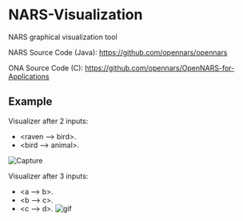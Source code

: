 # NARS-Visualization
NARS graphical visualization tool

NARS Source Code (Java): https://github.com/opennars/opennars

ONA Source Code (C): https://github.com/opennars/OpenNARS-for-Applications

Example
-------------------------------------
Visualizer after 2 inputs:
- <raven --> bird>.
- <bird --> animal>.

![Capture](https://user-images.githubusercontent.com/15344554/95098565-da5d3980-06fc-11eb-9e68-f355d48ad206.PNG)

Visualizer after 3 inputs:
- <a --> b>.
- <b --> c>.
- <c --> d>.
![gif](https://user-images.githubusercontent.com/15344554/95098354-9702cb00-06fc-11eb-951f-d86135b2bdab.gif)


